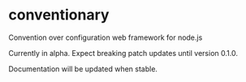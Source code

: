 conventionary
============

Convention over configuration web framework for node.js

Currently in alpha. Expect breaking patch updates until version 0.1.0.

Documentation will be updated when stable.
